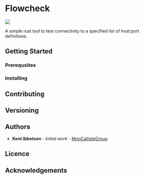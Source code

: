 # Flowcheck

![](https://github.com/MonCallisteGroup/flowcheck/workflows/Rust/badge.svg?branch=master)

A simple rust tool to test connectivity to a specified list of host:port definitions.

## Getting Started

### Prerequsites

### Installing

## Contributing

## Versioning

## Authors

* **Kent Ibbetson** - *Initial work* - [MonCallisteGroup](https://github.com/kibbet)

## Licence

## Acknowledgements
